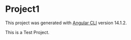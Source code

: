 # Project1

This project was generated with [Angular CLI](https://github.com/angular/angular-cli) version 14.1.2.

This is a Test Project.
